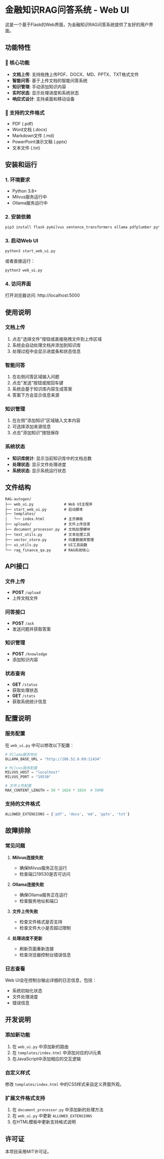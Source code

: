 # 金融知识RAG问答系统 - Web UI

这是一个基于Flask的Web界面，为金融知识RAG问答系统提供了友好的用户界面。

## 功能特性

### 🚀 核心功能
- **文档上传**: 支持拖拽上传PDF、DOCX、MD、PPTX、TXT格式文件
- **智能问答**: 基于上传文档的智能问答系统
- **知识管理**: 手动添加知识内容
- **实时状态**: 显示处理进度和系统状态
- **响应式设计**: 支持桌面和移动设备

### 📁 支持的文件格式
- PDF (.pdf)
- Word文档 (.docx)
- Markdown文件 (.md)
- PowerPoint演示文稿 (.pptx)
- 文本文件 (.txt)

## 安装和运行

### 1. 环境要求
- Python 3.8+
- Milvus服务运行中
- Ollama服务运行中

### 2. 安装依赖
```bash
pip3 install flask pymilvus sentence_transformers ollama pdfplumber python-docx markdown beautifulsoup4 python-pptx
```

### 3. 启动Web UI
```bash
python3 start_web_ui.py
```

或者直接运行：
```bash
python3 web_ui.py
```

### 4. 访问界面
打开浏览器访问: http://localhost:5000

## 使用说明

### 文档上传
1. 点击"选择文件"按钮或直接拖拽文件到上传区域
2. 系统会自动处理文档并添加到知识库
3. 处理过程中会显示进度条和状态信息

### 智能问答
1. 在右侧问答区域输入问题
2. 点击"发送"按钮或按回车键
3. 系统会基于知识库内容生成答案
4. 答案下方会显示信息来源

### 知识管理
1. 在左侧"添加知识"区域输入文本内容
2. 可选择添加来源信息
3. 点击"添加知识"按钮保存

### 系统状态
- **知识库统计**: 显示当前知识库中的文档总数
- **处理状态**: 显示文件处理进度
- **系统状态**: 显示系统运行状态

## 文件结构

```
RAG-autogen/
├── web_ui.py              # Web UI主程序
├── start_web_ui.py        # 启动脚本
├── templates/
│   └── index.html         # 主页模板
├── uploads/               # 文件上传目录
├── document_processor.py  # 文档处理模块
├── text_utils.py          # 文本处理工具
├── vector_store.py        # 向量数据库管理
├── ui_utils.py            # UI工具函数
└── rag_finance_qa.py      # RAG系统核心
```

## API接口

### 文件上传
- **POST** `/upload`
- 上传文档文件

### 问答接口
- **POST** `/ask`
- 发送问题并获取答案

### 知识管理
- **POST** `/knowledge`
- 添加知识内容

### 状态查询
- **GET** `/status`
- 获取处理状态
- **GET** `/stats`
- 获取系统统计信息

## 配置说明

### 服务配置
在 `web_ui.py` 中可以修改以下配置：

```python
# Ollama服务地址
OLLAMA_BASE_URL = "http://106.52.6.69:11434"

# Milvus服务配置
MILVUS_HOST = "localhost"
MILVUS_PORT = "19530"

# 文件上传配置
MAX_CONTENT_LENGTH = 50 * 1024 * 1024  # 50MB
```

### 支持的文件格式
```python
ALLOWED_EXTENSIONS = {'pdf', 'docx', 'md', 'pptx', 'txt'}
```

## 故障排除

### 常见问题

1. **Milvus连接失败**
   - 确保Milvus服务正在运行
   - 检查端口19530是否可访问

2. **Ollama连接失败**
   - 确保Ollama服务正在运行
   - 检查服务地址和端口

3. **文件上传失败**
   - 检查文件格式是否支持
   - 检查文件大小是否超过限制

4. **处理进度不更新**
   - 刷新页面重新连接
   - 检查浏览器控制台错误信息

### 日志查看
Web UI会在控制台输出详细的日志信息，包括：
- 系统初始化状态
- 文件处理进度
- 错误信息

## 开发说明

### 添加新功能
1. 在 `web_ui.py` 中添加新的路由
2. 在 `templates/index.html` 中添加对应的UI元素
3. 在JavaScript中添加相应的交互逻辑

### 自定义样式
修改 `templates/index.html` 中的CSS样式来自定义界面外观。

### 扩展文件格式支持
1. 在 `document_processor.py` 中添加新的处理方法
2. 在 `web_ui.py` 中更新 `ALLOWED_EXTENSIONS`
3. 在HTML模板中更新支持格式说明

## 许可证

本项目采用MIT许可证。 